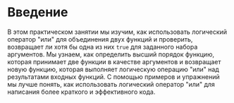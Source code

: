 # Введение

В этом практическом занятии мы изучим, как использовать логический оператор "или" для объединения двух функций и проверить, возвращает ли хотя бы одна из них `true` для заданного набора аргументов. Мы узнаем, как определить высший порядок функцию, которая принимает две функции в качестве аргументов и возвращает новую функцию, которая выполняет логическую операцию "или" над результатами входных функций. С помощью примеров и упражнений мы лучше понять, как использовать логический оператор "или" для написания более краткого и эффективного кода.
